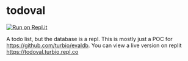 # todoval

[![Run on Repl.it](https://repl.it/badge/github/turbio/todoval)](https://repl.it/github/turbio/todoval)

A todo list, but the database is a repl. This is mostly just a POC for https://github.com/turbio/evaldb. You can view a live version on replit https://todoval.turbio.repl.co